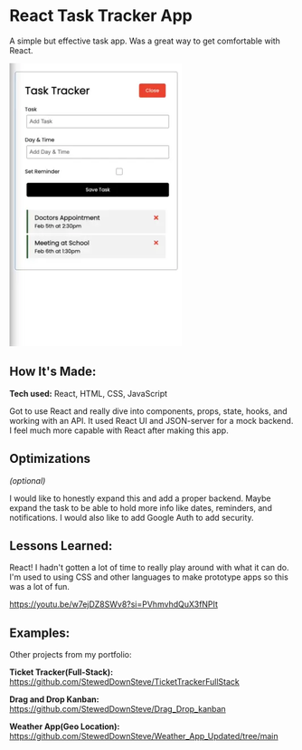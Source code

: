 # React Task Tracker App
A simple but effective task app. Was a great way to get comfortable with React.

![AppPicture](https://github.com/StewedDownSteve/react-task-app/blob/main/React_task_app_img.webp)



## How It's Made:

**Tech used:** React, HTML, CSS, JavaScript

Got to use React and really dive into components, props, state, hooks, and working with an API. It used React UI and JSON-server for a mock backend. I feel much more capable with React after making this app.

## Optimizations
*(optional)*

I would like to honestly expand this and add a proper backend. Maybe expand the task to be able to hold more info like dates, reminders, and notifications. I would also like to add Google Auth to add security.

## Lessons Learned:

React! I hadn't gotten a lot of time to really play around with what it can do. I'm used to using CSS and other languages to make prototype apps so this was a lot of fun.

https://youtu.be/w7ejDZ8SWv8?si=PVhmvhdQuX3fNPIt

## Examples:
Other projects from my portfolio:

**Ticket Tracker(Full-Stack):** https://github.com/StewedDownSteve/TicketTrackerFullStack

**Drag and Drop Kanban:** https://github.com/StewedDownSteve/Drag_Drop_kanban

**Weather App(Geo Location):** https://github.com/StewedDownSteve/Weather_App_Updated/tree/main


